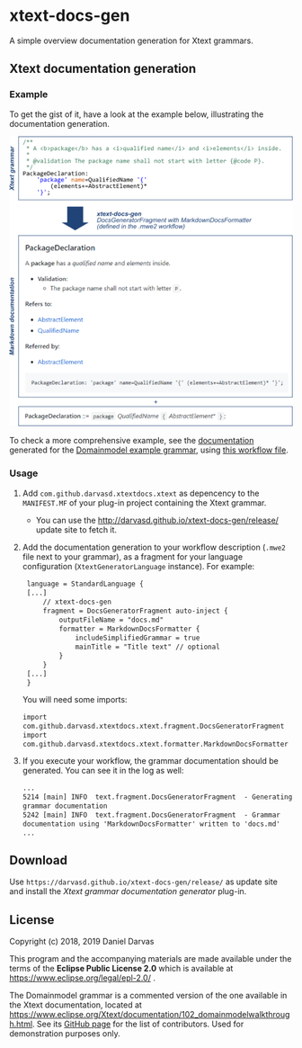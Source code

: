 # xtext-docs-gen
A simple overview documentation generation for Xtext grammars.

## Xtext documentation generation
### Example
To get the gist of it, have a look at the example below, illustrating the documentation generation.

![Documentation generation overview](docs/xtext_small_example.png)

To check a more comprehensive example, see the [documentation](docs/ExampleDomainmodelDocs.md) generated for the [Domainmodel example grammar](examples/org.example.domainmodel/src/org/example/domainmodel/Domainmodel.xtext), using [this workflow file](examples/org.example.domainmodel/src/org/example/domainmodel/GenerateDomainmodel.mwe2).

### Usage
1. Add `com.github.darvasd.xtextdocs.xtext` as depencency to the `MANIFEST.MF` of your plug-in project containing the Xtext grammar.
   * You can use the http://darvasd.github.io/xtext-docs-gen/release/ update site to fetch it.
1. Add the documentation generation to your workflow description (`.mwe2` file next to your grammar), as a fragment for your language configuration (`XtextGeneratorLanguage` instance). For example:
   ```
	language = StandardLanguage {
	[...]
		// xtext-docs-gen
		fragment = DocsGeneratorFragment auto-inject {
			outputFileName = "docs.md"
			formatter = MarkdownDocsFormatter {
				includeSimplifiedGrammar = true
				mainTitle = "Title text" // optional
			}
		}
	[...]
	}
   ```
   
   You will need some imports:
   ```
   import com.github.darvasd.xtextdocs.xtext.fragment.DocsGeneratorFragment
   import com.github.darvasd.xtextdocs.xtext.formatter.MarkdownDocsFormatter
   ```
1. If you execute your workflow, the grammar documentation should be generated. You can see it in the log as well:
   ```
   ...
   5214 [main] INFO  text.fragment.DocsGeneratorFragment  - Generating grammar documentation
   5242 [main] INFO  text.fragment.DocsGeneratorFragment  - Grammar documentation using 'MarkdownDocsFormatter' written to 'docs.md' 
   ...
   ```
   
## Download

Use `https://darvasd.github.io/xtext-docs-gen/release/` as update site and install the _Xtext grammar documentation generator_ plug-in.

## License

Copyright (c) 2018, 2019 Daniel Darvas

This program and the accompanying materials are made available under the terms of the **Eclipse Public License 2.0** which is available at https://www.eclipse.org/legal/epl-2.0/ .

The Domainmodel grammar is a commented version of the one available in the Xtext documentation, located at  https://www.eclipse.org/Xtext/documentation/102_domainmodelwalkthrough.html. See its [GitHub page](https://github.com/eclipse/xtext/edit/website-published/xtext-website/documentation/102_domainmodelwalkthrough.md) for the list of contributors. Used for demonstration purposes only. 
